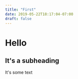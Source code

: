 ```yaml
---
title: "First"
date: 2019-05-22T18:17:04-07:00
draft: false
---
```


# Hello
## It's a subheading
It's some text
